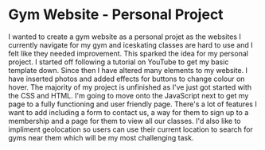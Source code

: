 # Gym Website - Personal Project

I wanted to create a gym website as a personal projet as the websites I currently navigate for my gym and iceskating classes are hard to use and I felt like they needed improvement. This sparked the idea for my personal project. I started off following a tutorial on YouTube to get my basic template down. Since then I have altered many elements to my website. I have inserted photos and added effects for buttons to change colour on hover. The majority of my project is unfinished as I've just got started with the CSS and HTML. I'm going to move onto the JavaScript next to get my page to a fully functioning and user friendly page. There's a lot of features I want to add including a form to contact us, a way for them to sign up to a membership and a page for them to view all our classes. I'd also like to impliment geolocation so users can use their current location to search for gyms near them which will be my most challenging task.

